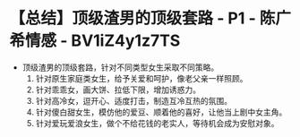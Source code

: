 # 【总结】顶级渣男的顶级套路 - P1 - 陈广希情感 - BV1iZ4y1z7TS

-   顶级渣男的顶级套路，针对不同类型女生采取不同策略。
    1.  针对原生家庭类女生，给予关爱和呵护，像老父亲一样照顾。
    2.  针对乖乖女，画大饼、拉低下限，增加诱惑力。
    3.  针对高冷女，逗开心、适度打击，制造互冷互热的氛围。
    4.  针对傻白甜女生，模仿他的爱豆、顺着他的喜好，让他当上剧中女主角。
    5.  针对爱玩爱浪女生，做个不给花钱的老实人，等待机会成为安慰对象。